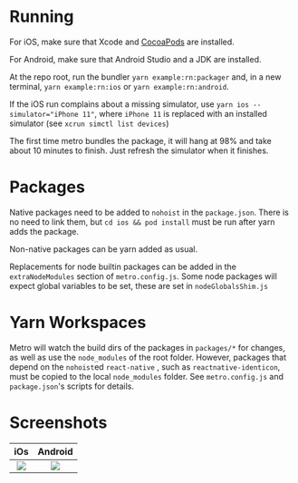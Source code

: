 # Running

For iOS, make sure that Xcode and [CocoaPods](https://cocoapods.org/) are installed.

For Android, make sure that Android Studio and a JDK are installed.

At the repo root, run the bundler `yarn example:rn:packager` and, in a new terminal, `yarn example:rn:ios` or `yarn example:rn:android`.

If the iOS run complains about a missing simulator, use `yarn ios --simulator="iPhone 11"`, where `iPhone 11` is replaced with an installed simulator (see `xcrun simctl list devices`)

The first time metro bundles the package, it will hang at 98% and take about 10 minutes to finish. Just refresh the simulator when it finishes.

# Packages

Native packages need to be added to `nohoist` in the `package.json`. There is no need to link them, but `cd ios && pod install` must be run after yarn adds the package.

Non-native packages can be yarn added as usual.

Replacements for node builtin packages can be added in the `extraNodeModules` section of `metro.config.js`. Some node packages will expect global variables to be set, these are set in `nodeGlobalsShim.js`

# Yarn Workspaces

Metro will watch the build dirs of the packages in `packages/*` for changes, as well as use the `node_modules` of the root folder. However, packages that depend on the `nohoist`ed `react-native` , such as `reactnative-identicon`, must be copied to the local `node_modules` folder. See `metro.config.js` and `package.json`'s scripts for details.

# Screenshots

iOs                         |  Android
:-------------------------:|:-------------------------:
![](https://i.imgur.com/ttYwAMg.png)  |  ![](https://i.imgur.com/axt1X9n.jpg)
